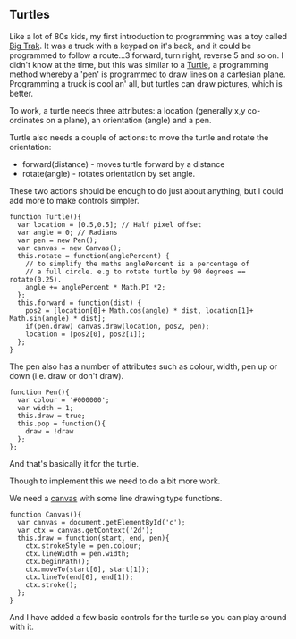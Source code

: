 ## Turtles

Like a lot of 80s kids, my first introduction to programming was a toy called [Big Trak](https://en.wikipedia.org/wiki/Big_Trak). It was a truck with a keypad on it's back, and it could be programmed to follow a route...3 forward, turn right, reverse 5 and so on. I didn't know at the time, but this was similar to a [Turtle](https://en.wikipedia.org/wiki/Turtle_graphics), a programming method whereby a 'pen' is programmed to draw lines on a cartesian plane. Programming a truck is cool an' all, but turtles can draw pictures, which is better.

To work, a turtle needs three attributes: a location (generally x,y co-ordinates on a plane), an orientation (angle) and a pen.

Turtle also needs a couple of actions: to move the turtle and rotate the orientation:

* forward(distance) - moves turtle forward by a distance
* rotate(angle) - rotates orientation by set angle.

These two actions should be enough to do just about anything, but I could add more to make controls simpler.

	function Turtle(){
	  var location = [0.5,0.5]; // Half pixel offset
	  var angle = 0; // Radians
	  var pen = new Pen();
	  var canvas = new Canvas();
	  this.rotate = function(anglePercent) {
	    // to simplify the maths anglePercent is a percentage of
	    // a full circle. e.g to rotate turtle by 90 degrees == rotate(0.25).
	    angle += anglePercent * Math.PI *2;
	  };
	  this.forward = function(dist) {
	    pos2 = [location[0]+ Math.cos(angle) * dist, location[1]+ Math.sin(angle) * dist];
	    if(pen.draw) canvas.draw(location, pos2, pen);
	    location = [pos2[0], pos2[1]];
	  };
	}

The pen also has a number of attributes such as colour, width, pen up or down (i.e. draw or don't draw).

	function Pen(){
	  var colour = '#000000';
	  var width = 1;
	  this.draw = true;
	  this.pop = function(){
	    draw = !draw
	  };
	};

And that's basically it for the turtle.

Though to implement this we need to do a bit more work.

We need a [canvas](https://developer.mozilla.org/en-US/docs/Web/API/Canvas_API) with some line drawing type functions.

	function Canvas(){
	  var canvas = document.getElementById('c');
	  var ctx = canvas.getContext('2d');
	  this.draw = function(start, end, pen){
	    ctx.strokeStyle = pen.colour;
	    ctx.lineWidth = pen.width;
	    ctx.beginPath();
	    ctx.moveTo(start[0], start[1]);
	    ctx.lineTo(end[0], end[1]);
	    ctx.stroke();
	  };
	}

And I have added a few basic controls for the turtle so you can play around with it.

